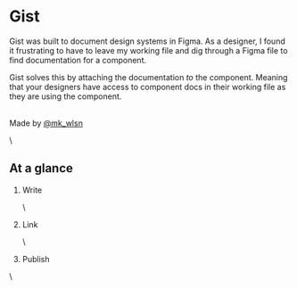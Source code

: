 # Gist

Gist was built to document design systems in Figma. As a designer, I found it frustrating to have to leave my working file and dig through a Figma file to find documentation for a component.



Gist solves this by attaching the documentation *to* the component. Meaning that your designers have access to component docs in their working file as they are using the component.

\
Made by [@mk_wlsn](https://twitter.com/mk_wlsn)

\
## At a glance


1. Write

   \
2. Link

   \
3. Publish

\
